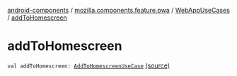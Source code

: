 [android-components](../../index.md) / [mozilla.components.feature.pwa](../index.md) / [WebAppUseCases](index.md) / [addToHomescreen](./add-to-homescreen.md)

# addToHomescreen

`val addToHomescreen: `[`AddToHomescreenUseCase`](-add-to-homescreen-use-case/index.md) [(source)](https://github.com/mozilla-mobile/android-components/blob/master/components/feature/pwa/src/main/java/mozilla/components/feature/pwa/WebAppUseCases.kt#L76)